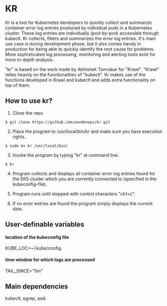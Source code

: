 # KR

Kr is a tool for Kubernetes developers to quickly collect and summarize container error log entries produced by individual pods in a Kubernetes cluster.
These log entries are individually (pod-by-pod) accessible through kubectl. Kr collects, filters and summarizes the error log entries.
It's main use case is during development phase, but it also comes handy in production for being able to quickly identify the root cause for problems.
More sophisticated log processing, monitoring and alerting tools exist for more in-depth analysis.

"kr" is based on the work made by Abhishek Tamrakar for "Krawl". 
"Krawl" relies heavily on the functionalities of "kubectl".
Kr makes use of the functions developed in Krawl and kubectl and adds extra functionality on top of them.

## How to use kr?
1. Clone the repo

`$ git clone https://github.com/osodevops/kr.git`

2. Place the program to /usr/local/bin/kr and make sure you have execution rights.

`$ sudo mv kr /usr/local/bin/`

3. Invoke the program by typing "kr" at command line.

`$ kr`

4. Program collects and displays all container error log entries found for the
EKS cluster which you are currently connected to (specified in the kubeconfig-file).

5. Program runs until stopped with control characters "ctrl+c".

6. If no error entries are found the program simply displays the current date.

## User-definable variables
#### location of the kubeconfig file
KUBE_LOC=~/.kube/config
#### time window for which logs are processed
TAIL_SINCE="5m"

## Main dependencies
kubectl, egrep, awk
